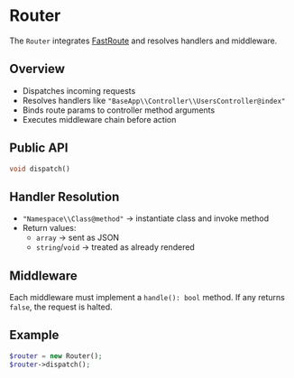 # Router

The `Router` integrates [FastRoute](https://github.com/nikic/FastRoute) and resolves handlers and middleware.

## Overview
- Dispatches incoming requests
- Resolves handlers like `"BaseApp\\Controller\\UsersController@index"`
- Binds route params to controller method arguments
- Executes middleware chain before action

## Public API
```php
void dispatch()
```

## Handler Resolution
- `"Namespace\\Class@method"` → instantiate class and invoke method
- Return values:
  - `array` → sent as JSON
  - `string`/`void` → treated as already rendered

## Middleware
Each middleware must implement a `handle(): bool` method. If any returns `false`, the request is halted.

## Example
```php
$router = new Router();
$router->dispatch();
```
